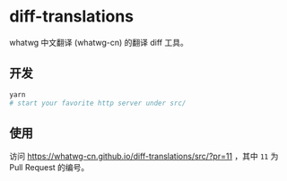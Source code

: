 # diff-translations

whatwg 中文翻译 (whatwg-cn) 的翻译 diff 工具。

## 开发

```bash
yarn
# start your favorite http server under src/
```

## 使用

访问 <https://whatwg-cn.github.io/diff-translations/src/?pr=11> ，其中 `11` 为 Pull Request 的编号。
